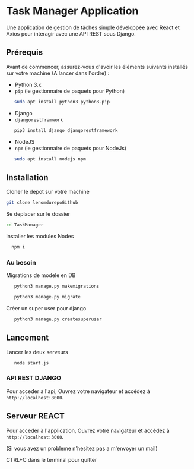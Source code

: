 # Task Manager Application

Une application de gestion de tâches simple développée avec React et Axios pour interagir avec une API REST sous Django.

## Prérequis

Avant de commencer, assurez-vous d'avoir les éléments suivants installés sur votre machine (A lancer dans l'ordre) :

- Python 3.x
- `pip` (le gestionnaire de paquets pour Python)
  
```bash
   sudo apt install python3 python3-pip
```

- Django
- `djangorestframwork`

```bash
   pip3 install django djangorestframework
```

- NodeJS
- `npm` (le gestionnaire de paquets pour NodeJs)

```bash
   sudo apt install nodejs npm
```

## Installation

Cloner le depot sur votre machine

```bash
git clone lenomdurepoGithub
```

Se deplacer sur le dossier

```bash
cd TaskManager
```

installer les modules Nodes

```bash
  npm i
```

### Au besoin

Migrations de modele en DB

```bash
   python3 manage.py makemigrations

```

```bash
   python3 manage.py migrate
```

Créer un super user pour django

```bash
   python3 manage.py createsuperuser
```

## Lancement

Lancer les deux serveurs

```bash
   node start.js
```

### API REST DJANGO

Pour acceder à l'api, Ouvrez votre navigateur et accédez à `http://localhost:8000`.

## Serveur REACT

Pour acceder à l'application, Ouvrez votre navigateur et accédez à `http://localhost:3000`.

(Si vous avez un probleme n'hesitez pas a m'envoyer un mail)

CTRL+C dans le terminal pour quitter
